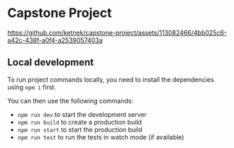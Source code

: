 # Capstone Project

https://github.com/ketnek/capstone-project/assets/113082466/4bb025c6-a42c-438f-a0f4-a2539057403a

## Local development

To run project commands locally, you need to install the dependencies using `npm i` first.

You can then use the following commands:

- `npm run dev` to start the development server
- `npm run build` to create a production build
- `npm run start` to start the production build
- `npm run test` to run the tests in watch mode (if available)
